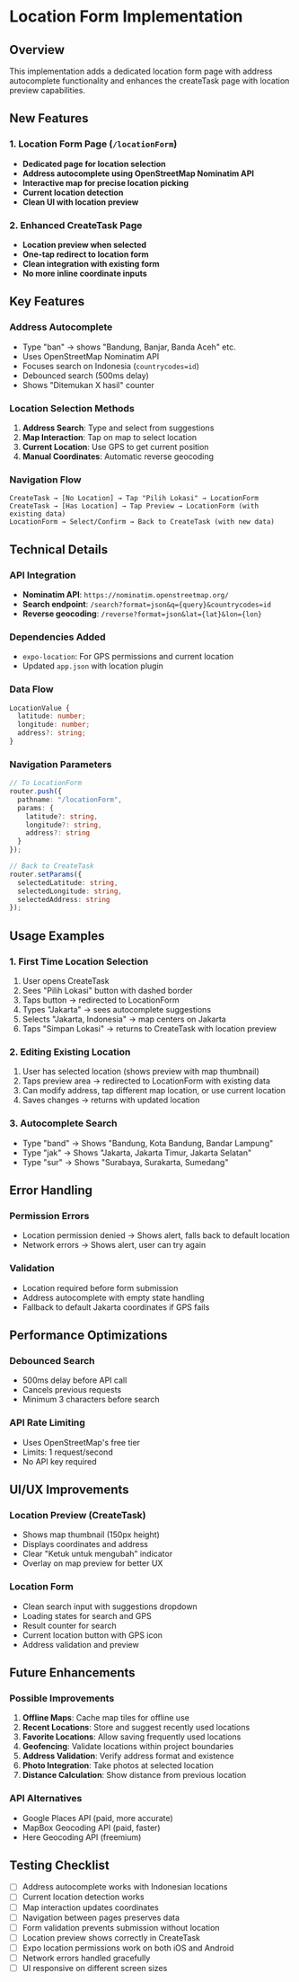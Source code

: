 # Location Form Implementation

## Overview
This implementation adds a dedicated location form page with address autocomplete functionality and enhances the createTask page with location preview capabilities.

## New Features

### 1. Location Form Page (`/locationForm`)
- **Dedicated page for location selection**
- **Address autocomplete using OpenStreetMap Nominatim API**
- **Interactive map for precise location picking**
- **Current location detection**
- **Clean UI with location preview**

### 2. Enhanced CreateTask Page
- **Location preview when selected**
- **One-tap redirect to location form**
- **Clean integration with existing form**
- **No more inline coordinate inputs**

## Key Features

### Address Autocomplete
- Type "ban" → shows "Bandung, Banjar, Banda Aceh" etc.
- Uses OpenStreetMap Nominatim API
- Focuses search on Indonesia (`countrycodes=id`)
- Debounced search (500ms delay)
- Shows "Ditemukan X hasil" counter

### Location Selection Methods
1. **Address Search**: Type and select from suggestions
2. **Map Interaction**: Tap on map to select location
3. **Current Location**: Use GPS to get current position
4. **Manual Coordinates**: Automatic reverse geocoding

### Navigation Flow
```
CreateTask → [No Location] → Tap "Pilih Lokasi" → LocationForm
CreateTask → [Has Location] → Tap Preview → LocationForm (with existing data)
LocationForm → Select/Confirm → Back to CreateTask (with new data)
```

## Technical Details

### API Integration
- **Nominatim API**: `https://nominatim.openstreetmap.org/`
- **Search endpoint**: `/search?format=json&q={query}&countrycodes=id`
- **Reverse geocoding**: `/reverse?format=json&lat={lat}&lon={lon}`

### Dependencies Added
- `expo-location`: For GPS permissions and current location
- Updated `app.json` with location plugin

### Data Flow
```typescript
LocationValue {
  latitude: number;
  longitude: number;
  address?: string;
}
```

### Navigation Parameters
```typescript
// To LocationForm
router.push({
  pathname: "/locationForm",
  params: {
    latitude?: string,
    longitude?: string,
    address?: string
  }
});

// Back to CreateTask
router.setParams({
  selectedLatitude: string,
  selectedLongitude: string,
  selectedAddress: string
});
```

## Usage Examples

### 1. First Time Location Selection
1. User opens CreateTask
2. Sees "Pilih Lokasi" button with dashed border
3. Taps button → redirected to LocationForm
4. Types "Jakarta" → sees autocomplete suggestions
5. Selects "Jakarta, Indonesia" → map centers on Jakarta
6. Taps "Simpan Lokasi" → returns to CreateTask with location preview

### 2. Editing Existing Location
1. User has selected location (shows preview with map thumbnail)
2. Taps preview area → redirected to LocationForm with existing data
3. Can modify address, tap different map location, or use current location
4. Saves changes → returns with updated location

### 3. Autocomplete Search
- Type "band" → Shows "Bandung, Kota Bandung, Bandar Lampung"
- Type "jak" → Shows "Jakarta, Jakarta Timur, Jakarta Selatan"
- Type "sur" → Shows "Surabaya, Surakarta, Sumedang"

## Error Handling

### Permission Errors
- Location permission denied → Shows alert, falls back to default location
- Network errors → Shows alert, user can try again

### Validation
- Location required before form submission
- Address autocomplete with empty state handling
- Fallback to default Jakarta coordinates if GPS fails

## Performance Optimizations

### Debounced Search
- 500ms delay before API call
- Cancels previous requests
- Minimum 3 characters before search

### API Rate Limiting
- Uses OpenStreetMap's free tier
- Limits: 1 request/second
- No API key required

## UI/UX Improvements

### Location Preview (CreateTask)
- Shows map thumbnail (150px height)
- Displays coordinates and address
- Clear "Ketuk untuk mengubah" indicator
- Overlay on map preview for better UX

### Location Form
- Clean search input with suggestions dropdown
- Loading states for search and GPS
- Result counter for search
- Current location button with GPS icon
- Address validation and preview

## Future Enhancements

### Possible Improvements
1. **Offline Maps**: Cache map tiles for offline use
2. **Recent Locations**: Store and suggest recently used locations
3. **Favorite Locations**: Allow saving frequently used locations
4. **Geofencing**: Validate locations within project boundaries
5. **Address Validation**: Verify address format and existence
6. **Photo Integration**: Take photos at selected location
7. **Distance Calculation**: Show distance from previous location

### API Alternatives
- Google Places API (paid, more accurate)
- MapBox Geocoding API (paid, faster)
- Here Geocoding API (freemium)

## Testing Checklist

- [ ] Address autocomplete works with Indonesian locations
- [ ] Current location detection works
- [ ] Map interaction updates coordinates
- [ ] Navigation between pages preserves data
- [ ] Form validation prevents submission without location
- [ ] Location preview shows correctly in CreateTask
- [ ] Expo location permissions work on both iOS and Android
- [ ] Network errors handled gracefully
- [ ] UI responsive on different screen sizes
